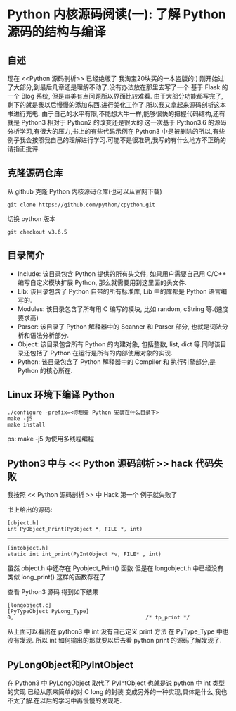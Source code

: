 # Python 内核源码阅读(一): 了解 Python 源码的结构与编译

## 自述

现在 <<Python 源码剖析>> 已经绝版了 我淘宝20块买的一本盗版的:) 刚开始过了大部分,到最后几章还是理解不动了.没有办法放在那里去写了一个 基于 Flask 的一个 Blog 系统, 但是审美有点问题所以界面比较难看. 由于大部分功能都写完了,剩下的就是我以后慢慢的添加东西.进行美化工作了.所以我又拿起来源码剖析这本书进行充电. 由于自己的水平有限,不能想大牛一样,能够很快的把握代码结构,还有就是 Python3 相对于 Python2 的改变还是很大的 这一次基于 Python3.6 的源码分析学习,有很大的压力,书上的有些代码示例在 Python3 中是被删除的所以,有些例子我会按照我自己的理解进行学习.可能不是很准确,我写的有什么地方不正确的请指正批评.  

## 克隆源码仓库

从 github 克隆 Python 内核源码仓库(也可以从官网下载)

    git clone https://github.com/python/cpython.git

切换 python 版本

    git checkout v3.6.5

## 目录简介

+ Include: 该目录包含 Python 提供的所有头文件, 如果用户需要自己用 C/C++ 编写自定义模块扩展 Python, 那么就需要用到这里面的头文件.
+ Lib: 该目录包含了 Python 自带的所有标准库, Lib 中的库都是 Python 语言编写的.
+ Modules: 该目录包含了所有用 C 编写的模块, 比如 random, cString 等.(速度要求高)
+ Parser: 该目录了 Python 解释器中的 Scanner 和 Parser 部分, 也就是词法分析和语法分析部分.
+ Object: 该目录包含所有 Python 的内建对象, 包括整数, list, dict 等.同时该目录还包括了 Python 在运行是所有的内部使用对象的实现.
+ Python: 该目录包含了 Python 解释器中的 Compiler 和 执行引擎部分,是 Python 的核心所在.


## Linux 环境下编译 Python

    ./configure -prefix=<你想要 Python 安装在什么目录下>
    make -j5
    make install

ps: make -j5 为使用多线程编程

## Python3 中与 << Python 源码剖析 >> hack 代码失败

我按照 << Python 源码剖析 >> 中 Hack 第一个 例子就失败了

书上给出的源码:

    [object.h]
    int PyObject_Print(PyObject *, FILE *, int)

---
    [intobject.h]
    static int int_print(PyIntObject *v, FILE* , int)

虽然 object.h 中还存在 Pyobject_Print() 函数 但是在 longobject.h 中已经没有类似 long_print() 这样的函数存在了

查看 Python3 源码 得到如下结果

    [longobject.c]
    [PyTypeObject PyLong_Type]
    0,                                          /* tp_print */

从上面可以看出在 python3 中 int 没有自己定义 print 方法 在 PyType_Type 中也没有发现. 所以 int 如何输出的那就要以后去看 python print 的源码了解发现了.


## PyLongObject和PyIntObject

在 Python3 中 PyLongObject 取代了 PyIntObject 也就是说 python 中 int 类型的实现 已经从原来简单的对 C long 的封装 变成另外的一种实现,具体是什么,我也不太了解.在以后的学习中再慢慢的发现吧.